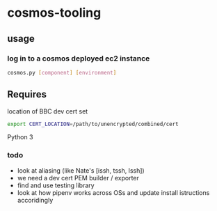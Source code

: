 # cosmos-tooling

## usage

### log in to a cosmos deployed ec2 instance

```bash
cosmos.py [component] [environment]
```

## Requires

location of BBC dev cert set

```bash
export CERT_LOCATION=/path/to/unencrypted/combined/cert
```

Python 3

### todo

* look at aliasing (like Nate's [issh, tssh, lssh])
* we need a dev cert PEM builder / exporter
* find and use testing library
* look at how pipenv works across OSs and update install istructions accoridingly
